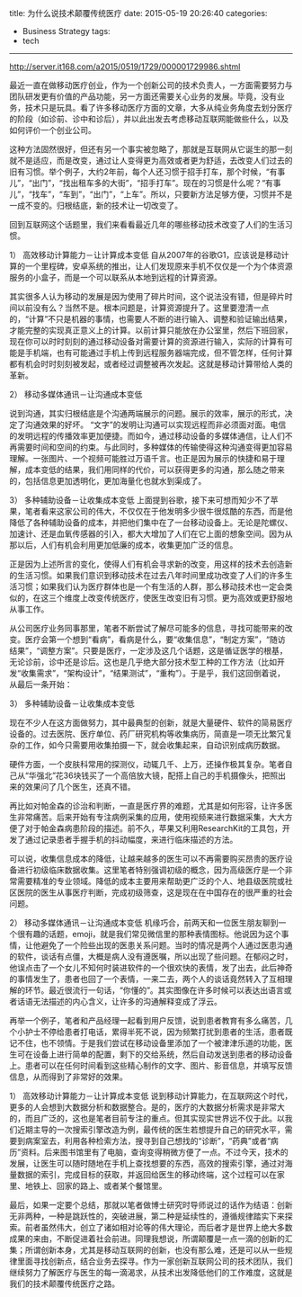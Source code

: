 title: 为什么说技术颠覆传统医疗
date: 2015-05-19 20:26:40
categories:
- Business Strategy
tags:
- tech
---
http://server.it168.com/a2015/0519/1729/000001729986.shtml

最近一直在做移动医疗创业，作为一个创新公司的技术负责人，一方面需要努力与团队研发更有价值的产品功能，另一方面还需要关心业务的发展。毕竟，没有业务，技术只是玩具。看了许多移动医疗方面的文章，大多从纯业务角度去划分医疗的阶段（如诊前、诊中和诊后），并以此出发去考虑移动互联网能做些什么，以及如何评价一个创业公司。

这种方法固然很好，但还有另一个事实被忽略了，那就是互联网从它诞生的那一刻就不是适应，而是改变，通过让人变得更为高效或者更为舒适，去改变人们过去的旧有习惯。举个例子，大约2年前，每个人还习惯于招手打车，那个时候，“有事儿”，“出门”，“找出租车多的大街”，“招手打车”。现在的习惯是什么呢？“有事儿”，“找车”，“车到”，“出门”，“上车”。所以，只要新方法足够方便，习惯并不是一成不变的。归根结底，新的技术让一切改变了。

回到互联网这个话题里，我们来看看最近几年的哪些移动技术改变了人们的生活习惯。 

1）	高效移动计算能力－让计算成本变低
自从2007年的谷歌G1，应该说是移动计算的一个里程碑，安卓系统的推出，让人们发现原来手机不仅仅是一个为个体资源服务的小盒子，而是一个可以联系从本地到远程的计算资源。

其实很多人认为移动的发展是因为使用了碎片时间，这个说法没有错，但是碎片时间以前没有么？当然不是。根本问题是，计算资源提升了。这里要澄清一点的，“计算”不只是机器的事情，也需要人不断的进行输入、调整和验证输出结果，才能完整的实现真正意义上的计算。以前计算只能放在办公室里，然后下班回家，现在你可以时时刻刻的通过移动设备对需要计算的资源进行输入，实际的计算有可能是手机端，也有可能通过手机上传到远程服务器端完成，但不管怎样，任何计算都有机会时时刻刻被发起，或者经过调整被再次发起。这就是移动计算带给人类的革新。

2）	移动多媒体通讯－让沟通成本变低

说到沟通，其实归根结底是个沟通两端展示的问题。展示的效率，展示的形式，决定了沟通效果的好坏。 “文字”的发明让沟通可以实现远程而非必须面对面。电信的发明远程的传播效率更加便捷。而如今，通过移动设备的多媒体通信，让人们不再需要时间和空间的约束。与此同时，多种媒体的传输使得这种沟通变得更加容易理解。一张图片、一个视频可能胜过万语千言。也正是因为展示的快捷和易于理解，成本变低的结果，我们用同样的代价，可以获得更多的沟通，那么随之带来的，包括信息更加透明化，更加海量化也就水到渠成了。

3）	多种辅助设备－让收集成本变低
上面提到谷歌，接下来可想而知少不了苹果，笔者看来这家公司的伟大，不仅仅在于他发明多少很牛很炫酷的东西，而是他降低了各种辅助设备的成本，并把他们集中在了一台移动设备上。无论是陀螺仪、加速计、还是血氧传感器的引入，都大大增加了人们在它上面的想象空间。因为从那以后，人们有机会利用更加低廉的成本，收集更加广泛的信息。

正是因为上述所言的变化，使得人们有机会寻求新的改变，用这样的技术去创造新的生活习惯。如果我们意识到移动技术在过去八年时间里成功改变了人们的许多生活习惯；如果我们认为医疗群体也是一个有生活的人群，那么移动技术也一定会类似的，在这三个维度上改变传统医疗，使医生改变旧有习惯。更为高效或更舒服地从事工作。

从公司医疗业务同事那里，笔者不断尝试了解尽可能多的信息，寻找可能带来的改变。医疗会第一个想到“看病”，看病是什么，要“收集信息”，“制定方案”，“随访结果”，“调整方案”。只要是医疗，一定涉及这几个话题，这是循证医学的根基，无论诊前，诊中还是诊后。这也是几乎绝大部分技术型工种的工作方法（比如开发“收集需求”，“架构设计”，“结果测试”，“重构”）。于是乎，我们这回倒着说，从最后一条开始：

3）	多种辅助设备－让收集成本变低

现在不少人在这方面做努力，其中最典型的创新，就是大量硬件、软件的简易医疗设备的。过去医院、医疗单位、药厂研究机构等收集病历，简直是一项无比繁冗复杂的工作，如今只需要用收集拍摄一下，就会收集起来，自动识别成病历数据。

硬件方面，一个皮肤科常用的探测仪，动辄几千、上万，还操作极其复杂。笔者自己从“华强北”花36块钱买了一个高倍放大镜，配搭上自己的手机摄像头，把照出来的效果问了几个医生，还真不错。

再比如对帕金森的诊治和判断，一直是医疗界的难题，尤其是如何形容，让许多医生非常痛苦。后来开始有专注病例采集的应用，使用视频来进行数据采集，大大方便了对于帕金森病患阶段的描述。前不久，苹果又利用ResearchKit的工具包，开发了通过记录患者手握手机的抖动幅度，来进行临床描述的方法。

可以说，收集信息成本的降低，让越来越多的医生可以不再需要购买昂贵的医疗设备进行初级临床数据收集。这里笔者特别强调初级的概念，因为高级医疗是一个非常需要精准的专业领域。降低的成本主要用来帮助更广泛的个人、地县级医院或社区医院的医生从事医疗判断，完成初级筛查，这是现在在中国存在的很严重的社会问题。

2）	移动多媒体通讯－让沟通成本变低
机缘巧合，前两天和一位医生朋友聊到一个很有趣的话题，emoji，就是我们常见微信里的那种表情图标。他说因为这个事情，让他避免了一个险些出现的医患关系问题。当时的情况是两个人通过医患沟通的软件，谈话有点僵，大概是病人没有遵医嘱，所以出现了些问题。在郁闷之时，他误点击了一个女儿不知何时装进软件的一个很欢快的表情，发了出去，此后神奇的事情发生了，患者也回了一个表情，一来二去，两个人的谈话竟然转入了互相理解的环节。最近很流行一句话，“你懂的”。其实图像在许多时候可以表达出语言或者话语无法描述的内心含义，让许多的沟通解释变成了浮云。

再举一个例子，笔者和产品经理一起看到用户反馈，说到患者教育有多么痛苦，几个小护士不停给患者打电话，累得半死不说，因为频繁打扰到患者的生活，患者既记不住，也不领情。于是我们尝试在移动设备里添加了一个被津津乐道的功能，医生可在设备上进行简单的配置，剩下的交给系统，然后自动发送到患者的移动设备上。患者可以在任何时间看到这些精心制作的文字、图片、影音信息，并填写反馈信息，从而得到了非常好的效果。

1）	高效移动计算能力－让计算成本变低
说到移动计算能力，在互联网这个时代，更多的人会想到大数据分析和数据整合。是的，医疗的大数据分析需求是非常大的，而且广泛的，这也是笔者目前专注的重点。但其实现实世界远不仅于此。以我们近期主导的一次搜索引擎改造为例，最传统的医生若想提升自己的研究水平，需要到病案室去，利用各种检索方法，搜寻到自己想找的“诊断”，“药典”或者“病历”资料。后来图书馆里有了电脑，查询变得稍微方便了一点。不过今天，技术的发展，让医生可以随时随地在手机上查找想要的东西，高效的搜索引擎，通过对海量数据的索引，完成目标的获取，并返回给医生的移动终端，这个过程可以在家里、地铁上、回家的路上、或者某个餐馆里。

最后，如果一定要个总结，那就以笔者做博士研究时导师说过的话作为结语：创新无非两种，一种是跳跃性的，突破进展，第二种是延续性的，遵循规律踏实下来探索。前者虽然伟大，创立了诸如相对论等的伟大理论，而后者才是世界上绝大多数成果的来由，不断促进着社会前进。同理我想说，所谓颠覆是一点一滴的创新的汇集；所谓创新本身，尤其是移动互联网的创新，也没有那么难，还是可以从一些规律里面寻找创新点，结合业务去探寻。作为一家创新互联网公司的技术团队，我们继续努力了解医疗与医生的每一滴渴求，从技术出发降低他们的工作难度，这就是我们的技术颠覆传统医疗之路。
